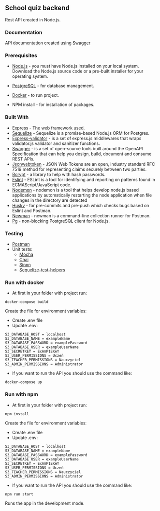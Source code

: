 ## School quiz backend
Rest API created in Node.js.

### Documentation
API documentation created using [Swagger](https://learnandtest.herokuapp.com/api-docs/)

### Prerequisites
* [Node.js](https://nodejs.org/en/) - you must have Node.js installed on your local system. Download the Node.js source code or a pre-built installer for your operating system.

* [PostgreSQL](https://www.postgresql.org) - for database management.

* [Docker](https://www.docker.com/) - to run project.

* NPM install - for installation of packages.

### Built With
* [Express](https://expressjs.com) - The web framework used.
* [Sequelize](https://sequelize.org) - Sequelize is a promise-based Node.js ORM for Postgres.
* [Express-validator](https://express-validator.github.io/docs/) - is a set of express.js middlewares that wraps validator.js validator and sanitizer functions.
* [Swagger](https://swagger.io) - is a set of open-source tools built around the OpenAPI Specification that can help you design, build, document and consume REST APIs.
* [Jsonwebtoken](https://jwt.io) - JSON Web Tokens are an open, industry standard RFC 7519 method for representing claims securely between two parties.
* [Bcrypt](https://www.npmjs.com/package/bcrypt) - a library to help with hash passwords.
* [Eslint](https://www.npmjs.com/package/eslint) - ESLint is a tool for identifying and reporting on patterns found in ECMAScript/JavaScript code.
* [Nodemon](https://www.npmjs.com/package/nodemon) - nodemon is a tool that helps develop node.js based applications by automatically restarting the node application when file changes in the directory are detected
* [Husky](https://www.npmjs.com/package/husky) - for pre-commits and pre-push which checks bugs based on Eslint and Postman.
* [Newman](https://www.npmjs.com/package/newman) - newman is a command-line collection runner for Postman.
* [Pg](https://www.npmjs.com/package/pg) - non-blocking PostgreSQL client for Node.js.

### Testing
* [Postman](https://www.postman.com) 
* Unit tests: 
    * [Mocha](https://www.npmjs.com/package/mocha)
    * [Chai](https://www.npmjs.com/package/chai)
    * [Sinon](https://www.npmjs.com/package/sinon)
    * [Sequelize-test-helpers](https://www.npmjs.com/package/sequelize-test-helpers)

### Run with docker
* At first in your folder with project run:
```
docker-compose build
```
Create the file for environment variables: 
* Create .env file
* Update .env:

```
S3_DATABASE_HOST = localhost  
S3_DATABASE_NAME = exampleName  
S3_DATABASE_PASSWORD = examplePassword  
S3_DATABASE_USER = exampleUserName
S3_SECRETKEY = ExAmP1EKeY
S3_USER_PERMISSIONS = Uczeń
S3_TEACHER_PERMISSIONS = Nauczyciel
S3_ADMIN_PERMISSIONS = Administrator
```
* If you want to run the API you should use the command like:
```
docker-compose up 
```

### Run with npm
* At first in your folder with project run:
```
npm install
```
Create the file for environment variables: 
* Create .env file
* Update .env:

```
S3_DATABASE_HOST = localhost  
S3_DATABASE_NAME = exampleName  
S3_DATABASE_PASSWORD = examplePassword  
S3_DATABASE_USER = exampleUserName
S3_SECRETKEY = ExAmP1EKeY
S3_USER_PERMISSIONS = Uczeń
S3_TEACHER_PERMISSIONS = Nauczyciel
S3_ADMIN_PERMISSIONS = Administrator
```
* If you want to run the API you should use the command like:
```
npm run start
```
Runs the app in the development mode.
